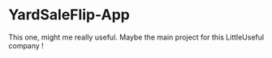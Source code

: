 # YardSaleFlip-App
This one, might me really useful. Maybe the main project for this LittleUseful company !

